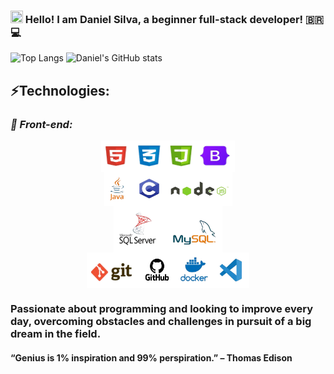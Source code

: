### <img height="20" src="https://raw.githubusercontent.com/iampavangandhi/iampavangandhi/master/gifs/Hi.gif" width="20"> Hello! I am Daniel Silva, a beginner full-stack developer! 🇧🇷💻

![Top Langs](https://raw.githubusercontent.com/MicaelliMedeiros/micaellimedeiros/master/image/computer-illustration.png)
![Daniel's GitHub stats](https://github-readme-stats.vercel.app/api?username=danielprogram08&show_icons=true&theme=tokyonight)

## ⚡️Technologies:

### _**📀 Front-end:**_

<div style="display: flex; justify-content: center; align-items: center; gap: 20px; margin: auto;">
    <img src="./LogoTechnology/front-end.png" width=204 height=40 style="background-color: white; padding: 5px;">
</div>

<div style="display: flex; justify-content: center; align-items: center; gap: 20px; margin: auto;">
    <img src="./LogoTechnology/Back-end.png" width=195 height=45 style="background-color: white; padding: 5px;">
</div>

<div style="display: flex; justify-content: center; align-items: center; gap: 20px; margin: auto;">
    <img src="./LogoTechnology/Database.png" width=164 height=64 style="background-color: white; padding: 5px;">
</div>

<div style="display: flex; justify-content: center; align-items: center; gap: 20px; margin: auto;">
    <img src="./LogoTechnology/Tools.png" width=250 height=47 style="background-color: white; padding: 5px;">
</div>

### Passionate about programming and looking to improve every day, overcoming obstacles and challenges in pursuit of a big dream in the field. 
#### “Genius is 1% inspiration and 99% perspiration.” – Thomas Edison
